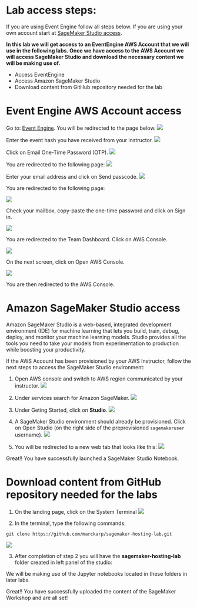 # Lab access steps:

If you are using Event Engine follow all steps below. If you are using your own account start at [SageMaker Studio access](README.md#amazon-sagemaker-studio-access).

**In this lab we will get access to an EventEngine AWS Account that we will use in the following labs. Once we have access to the AWS Account we will access SageMaker Studio and download the necessary content we will be making use of.**

* Access EventEngine
* Access Amazon SageMaker Studio
* Download content from GitHub repository needed for the lab

# Event Engine AWS Account access

Go to: [Event Engine](https://dashboard.eventengine.run/login). You will be redirected to the page below.
![](https://raw.githubusercontent.com/marckarp/sagemaker-hosting-lab/main/static/event-engine-main.png)

Enter the event hash you have received from your instructor.
![](https://raw.githubusercontent.com/marckarp/sagemaker-hosting-lab/main/static/event-engine-hash.png)

Click on Email One-Time Password (OTP).
![](https://raw.githubusercontent.com/marckarp/sagemaker-hosting-lab/main/static/sign-in-with.png)

You are redirected to the following page:
![](https://raw.githubusercontent.com/marckarp/sagemaker-hosting-lab/main/static/enter-otp.png)

Enter your email address and click on Send passcode.
![](https://raw.githubusercontent.com/marckarp/sagemaker-hosting-lab/main/static/enter-email.png)

You are redirected to the following page:

![](https://raw.githubusercontent.com/marckarp/sagemaker-hosting-lab/main/static/enter-otp-1.png)

Check your mailbox, copy-paste the one-time password and click on Sign in.

![](https://raw.githubusercontent.com/marckarp/sagemaker-hosting-lab/main/static/otp-sent.png)

You are redirected to the Team Dashboard. Click on AWS Console.

![](https://raw.githubusercontent.com/marckarp/sagemaker-hosting-lab/main/static/team-dashboard.png)

On the next screen, click on Open AWS Console.

![](https://raw.githubusercontent.com/marckarp/sagemaker-hosting-lab/main/static/aws-console.png)

You are then redirected to the AWS Console.

# Amazon SageMaker Studio access

Amazon SageMaker Studio is a web-based, integrated development environment (IDE) for machine learning that lets you build, train, debug, deploy, and monitor your machine learning models. Studio provides all the tools you need to take your models from experimentation to production while boosting your productivity.

If the AWS Account has been provisioned by your AWS Instructor, follow the next steps to access the SageMaker Studio environment:

1. Open AWS console and switch to AWS region communicated by your instructor.
![](https://raw.githubusercontent.com/marckarp/sagemaker-hosting-lab/main/static/aws-console.png)

2. Under services search for Amazon SageMaker.
![](https://raw.githubusercontent.com/marckarp/sagemaker-hosting-lab/main/static/services-sagemaker.png)

3. Under Geting Started, click on **Studio**.
![](https://raw.githubusercontent.com/marckarp/sagemaker-hosting-lab/main/static/getting-started.png)

4. A SageMaker Studio environment should already be provisioned. Click on Open Studio (on the right side of the preprovisioned `sagemakeruser` username).
![](https://raw.githubusercontent.com/marckarp/sagemaker-hosting-lab/main/static/sagemaker-studio.pngg)

5. You will be redirected to a new web tab that looks like this:
![](https://raw.githubusercontent.com/marckarp/sagemaker-hosting-lab/main/static/sm-landing-page.png)

Great!! You have successfully launched a SageMaker Studio Notebook.

# Download content from GitHub repository needed for the labs

1. On the landing page, click on the System Terminal 
![](https://raw.githubusercontent.com/marckarp/sagemaker-hosting-lab/main/static/launch-terminal.png)

2. In the terminal, type the following commands:
```
git clone https://github.com/marckarp/sagemaker-hosting-lab.git
```
![](static/intro/clone-code.png)

3. After completion of step 2 you will have the **sagemaker-hosting-lab** folder created in left panel of the studio:


We will be making use of the Jupyter notebooks located in these folders in later labs.


Great!! You have successfully uploaded the content of the SageMaker Workshop and are all set!
